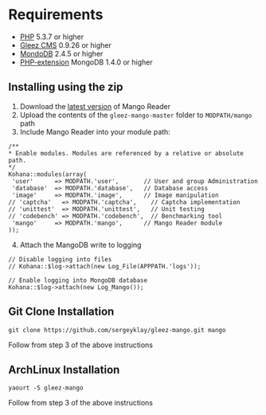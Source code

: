 # Requirements

- [PHP](http://php.net/) 5.3.7 or higher
- [Gleez CMS](http://gleezcms.org/) 0.9.26 or higher
- [MondoDB](http://mongodb.org/) 2.4.5 or higher
- [PHP-extension](http://php.net/manual/en/mongo.installation.php) MongoDB 1.4.0 or higher

## Installing using the zip

1. Download the [latest version](https://github.com/sergeyklay/gleez-mango/archive/master.zip) of Mango Reader
2. Upload the contents of the `gleez-mango-master` folder to `MODPATH/mango` path
3. Include Mango Reader into your module path:
~~~
/**
* Enable modules. Modules are referenced by a relative or absolute path.
*/
Kohana::modules(array(
 'user'      => MODPATH.'user',       // User and group Administration
 'database'  => MODPATH.'database',   // Database access
 'image'     => MODPATH.'image',      // Image manipulation
// 'captcha'   => MODPATH.'captcha',    // Captcha implementation
// 'unittest'  => MODPATH.'unittest',   // Unit testing
// 'codebench' => MODPATH.'codebench',  // Benchmarking tool
 'mango'     => MODPATH.'mango',      // Mango Reader module
));
~~~

4. Attach the MangoDB write to logging
~~~
// Disable logging into files
// Kohana::$log->attach(new Log_File(APPPATH.'logs'));

// Enable logging into MongoDB database
Kohana::$log->attach(new Log_Mango());
~~~

## Git Clone Installation

~~~
git clone https://github.com/sergeyklay/gleez-mango.git mango
~~~

Follow from step 3 of the above instructions

## ArchLinux Installation

~~~
yaourt -S gleez-mango
~~~

Follow from step 3 of the above instructions
